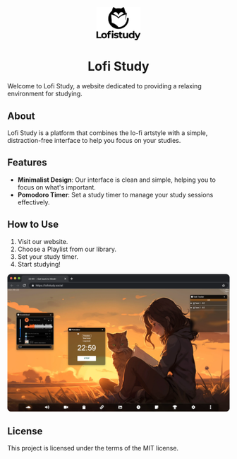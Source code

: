 <p align="center">
  <img src="https://github.com/Lgsarius/Lofistudy/blob/main/static/logo_text.svg" alt="Lofi Study Logo" width="100">
  <h1 align="center">Lofi Study</h1>
</p>

Welcome to Lofi Study, a website dedicated to providing a relaxing environment for studying.

## About

Lofi Study is a platform that combines the lo-fi artstyle with a simple, distraction-free interface to help you focus on your studies. 

## Features

- **Minimalist Design**: Our interface is clean and simple, helping you to focus on what's important.
- **Pomodoro Timer**: Set a study timer to manage your study sessions effectively.

## How to Use

1. Visit our website.
2. Choose a Playlist  from our library.
3. Set your study timer.
4. Start studying!

![Lofi Study Interface](https://github.com/Lgsarius/Lofistudy/blob/main/static/media/Macchrome.webp)

## License

This project is licensed under the terms of the MIT license. 
